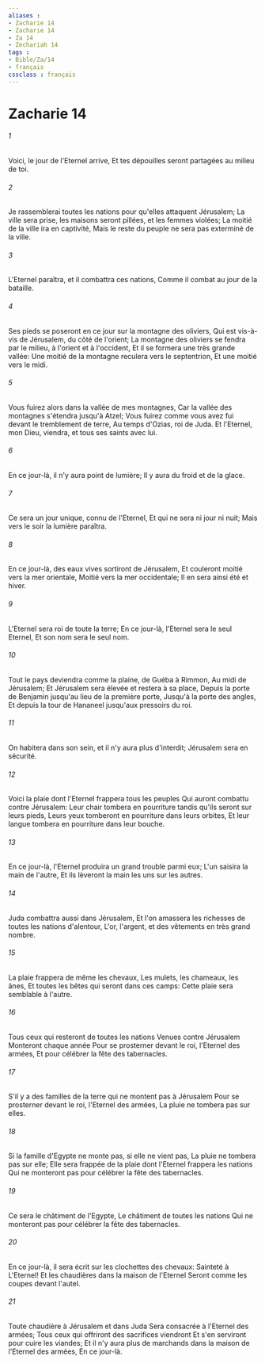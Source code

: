 ```yaml
---
aliases : 
- Zacharie 14
- Zacharie 14
- Za 14
- Zechariah 14
tags : 
- Bible/Za/14
- français
cssclass : français
---
```


# Zacharie 14

###### 1
Voici, le jour de l'Eternel arrive, Et tes dépouilles seront partagées au milieu de toi.
###### 2
Je rassemblerai toutes les nations pour qu'elles attaquent Jérusalem; La ville sera prise, les maisons seront pillées, et les femmes violées; La moitié de la ville ira en captivité, Mais le reste du peuple ne sera pas exterminé de la ville.
###### 3
L'Eternel paraîtra, et il combattra ces nations, Comme il combat au jour de la bataille.
###### 4
Ses pieds se poseront en ce jour sur la montagne des oliviers, Qui est vis-à-vis de Jérusalem, du côté de l'orient; La montagne des oliviers se fendra par le milieu, à l'orient et à l'occident, Et il se formera une très grande vallée: Une moitié de la montagne reculera vers le septentrion, Et une moitié vers le midi.
###### 5
Vous fuirez alors dans la vallée de mes montagnes, Car la vallée des montagnes s'étendra jusqu'à Atzel; Vous fuirez comme vous avez fui devant le tremblement de terre, Au temps d'Ozias, roi de Juda. Et l'Eternel, mon Dieu, viendra, et tous ses saints avec lui.
###### 6
En ce jour-là, il n'y aura point de lumière; Il y aura du froid et de la glace.
###### 7
Ce sera un jour unique, connu de l'Eternel, Et qui ne sera ni jour ni nuit; Mais vers le soir la lumière paraîtra.
###### 8
En ce jour-là, des eaux vives sortiront de Jérusalem, Et couleront moitié vers la mer orientale, Moitié vers la mer occidentale; Il en sera ainsi été et hiver.
###### 9
L'Eternel sera roi de toute la terre; En ce jour-là, l'Eternel sera le seul Eternel, Et son nom sera le seul nom.
###### 10
Tout le pays deviendra comme la plaine, de Guéba à Rimmon, Au midi de Jérusalem; Et Jérusalem sera élevée et restera à sa place, Depuis la porte de Benjamin jusqu'au lieu de la première porte, Jusqu'à la porte des angles, Et depuis la tour de Hananeel jusqu'aux pressoirs du roi.
###### 11
On habitera dans son sein, et il n'y aura plus d'interdit; Jérusalem sera en sécurité.
###### 12
Voici la plaie dont l'Eternel frappera tous les peuples Qui auront combattu contre Jérusalem: Leur chair tombera en pourriture tandis qu'ils seront sur leurs pieds, Leurs yeux tomberont en pourriture dans leurs orbites, Et leur langue tombera en pourriture dans leur bouche.
###### 13
En ce jour-là, l'Eternel produira un grand trouble parmi eux; L'un saisira la main de l'autre, Et ils lèveront la main les uns sur les autres.
###### 14
Juda combattra aussi dans Jérusalem, Et l'on amassera les richesses de toutes les nations d'alentour, L'or, l'argent, et des vêtements en très grand nombre.
###### 15
La plaie frappera de même les chevaux, Les mulets, les chameaux, les ânes, Et toutes les bêtes qui seront dans ces camps: Cette plaie sera semblable à l'autre.
###### 16
Tous ceux qui resteront de toutes les nations Venues contre Jérusalem Monteront chaque année Pour se prosterner devant le roi, l'Eternel des armées, Et pour célébrer la fête des tabernacles.
###### 17
S'il y a des familles de la terre qui ne montent pas à Jérusalem Pour se prosterner devant le roi, l'Eternel des armées, La pluie ne tombera pas sur elles.
###### 18
Si la famille d'Egypte ne monte pas, si elle ne vient pas, La pluie ne tombera pas sur elle; Elle sera frappée de la plaie dont l'Eternel frappera les nations Qui ne monteront pas pour célébrer la fête des tabernacles.
###### 19
Ce sera le châtiment de l'Egypte, Le châtiment de toutes les nations Qui ne monteront pas pour célébrer la fête des tabernacles.
###### 20
En ce jour-là, il sera écrit sur les clochettes des chevaux: Sainteté à L'Eternel! Et les chaudières dans la maison de l'Eternel Seront comme les coupes devant l'autel.
###### 21
Toute chaudière à Jérusalem et dans Juda Sera consacrée à l'Eternel des armées; Tous ceux qui offriront des sacrifices viendront Et s'en serviront pour cuire les viandes; Et il n'y aura plus de marchands dans la maison de l'Eternel des armées, En ce jour-là.
